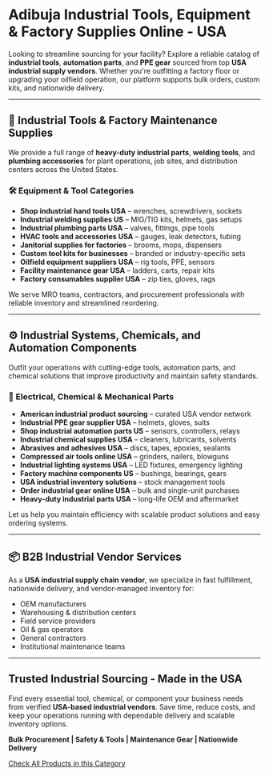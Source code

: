 # Adibuja Industrial Tools, Equipment & Factory Supplies Online - USA

Looking to streamline sourcing for your facility? Explore a reliable catalog of **industrial tools**, **automation parts**, and **PPE gear** sourced from top **USA industrial supply vendors**. Whether you're outfitting a factory floor or upgrading your oilfield operation, our platform supports bulk orders, custom kits, and nationwide delivery.

---

## 🔧 Industrial Tools & Factory Maintenance Supplies

We provide a full range of **heavy-duty industrial parts**, **welding tools**, and **plumbing accessories** for plant operations, job sites, and distribution centers across the United States.

### 🛠️ Equipment & Tool Categories

- **Shop industrial hand tools USA** – wrenches, screwdrivers, sockets  
- **Industrial welding supplies US** – MIG/TIG kits, helmets, gas setups  
- **Industrial plumbing parts USA** – valves, fittings, pipe tools  
- **HVAC tools and accessories USA** – gauges, leak detectors, tubing  
- **Janitorial supplies for factories** – brooms, mops, dispensers  
- **Custom tool kits for businesses** – branded or industry-specific sets  
- **Oilfield equipment suppliers USA** – rig tools, PPE, sensors  
- **Facility maintenance gear USA** – ladders, carts, repair kits  
- **Factory consumables supplier USA** – zip ties, gloves, rags  

We serve MRO teams, contractors, and procurement professionals with reliable inventory and streamlined reordering.

---

## ⚙️ Industrial Systems, Chemicals, and Automation Components

Outfit your operations with cutting-edge tools, automation parts, and chemical solutions that improve productivity and maintain safety standards.

### 🧪 Electrical, Chemical & Mechanical Parts

- **American industrial product sourcing** – curated USA vendor network  
- **Industrial PPE gear supplier USA** – helmets, gloves, suits  
- **Shop industrial automation parts US** – sensors, controllers, relays  
- **Industrial chemical supplies USA** – cleaners, lubricants, solvents  
- **Abrasives and adhesives USA** – discs, tapes, epoxies, sealants  
- **Compressed air tools online USA** – grinders, nailers, blowguns  
- **Industrial lighting systems USA** – LED fixtures, emergency lighting  
- **Factory machine components US** – bushings, bearings, gears  
- **USA industrial inventory solutions** – stock management tools  
- **Order industrial gear online USA** – bulk and single-unit purchases  
- **Heavy-duty industrial parts USA** – long-life OEM and aftermarket  

Let us help you maintain efficiency with scalable product solutions and easy ordering systems.

---

## 📦 B2B Industrial Vendor Services

As a **USA industrial supply chain vendor**, we specialize in fast fulfillment, nationwide delivery, and vendor-managed inventory for:

- OEM manufacturers  
- Warehousing & distribution centers  
- Field service providers  
- Oil & gas operators  
- General contractors  
- Institutional maintenance teams  

---

## Trusted Industrial Sourcing - Made in the USA

Find every essential tool, chemical, or component your business needs from verified **USA-based industrial vendors**. Save time, reduce costs, and keep your operations running with dependable delivery and scalable inventory options.

**Bulk Procurement | Safety & Tools | Maintenance Gear | Nationwide Delivery**

[Check All Products in this Category](https://www.adibuja.com/categories/industrial-supplies)
